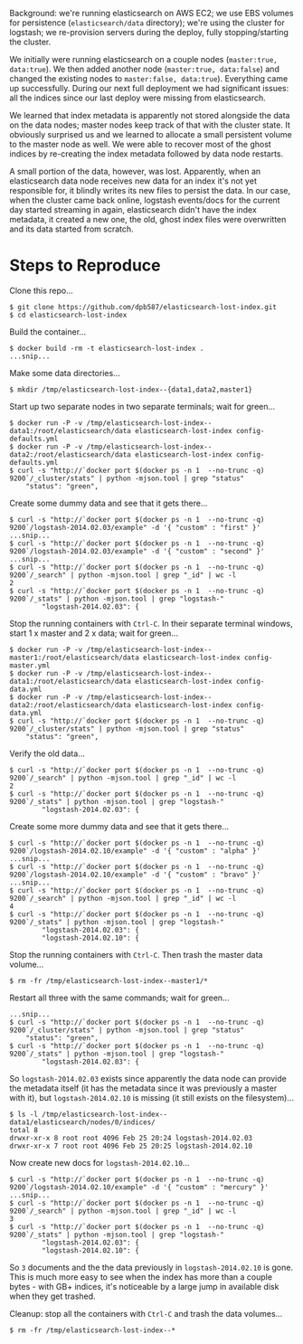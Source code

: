 Background: we're running elasticsearch on AWS EC2; we use EBS volumes for persistence (`elasticsearch/data` directory); we're using the cluster for logstash; we re-provision servers during the deploy, fully stopping/starting the cluster.

We initially were running elasticsearch on a couple nodes (`master:true, data:true`). We then added another node (`master:true, data:false`) and changed the existing nodes to `master:false, data:true`). Everything came up successfully. During our next full deployment we had significant issues: all the indices since our last deploy were missing from elasticsearch.

We learned that index metadata is apparently not stored alongside the data on the data nodes; master nodes keep track of that with the cluster state. It obviously surprised us and we learned to allocate a small persistent volume to the master node as well. We were able to recover most of the ghost indices by re-creating the index metadata followed by data node restarts.

A small portion of the data, however, was lost. Apparently, when an elasticsearch data node receives new data for an index it's not yet responsible for, it blindly writes its new files to persist the data. In our case, when the cluster came back online, logstash events/docs for the current day started streaming in again, elasticsearch didn't have the index metadata, it created a new one, the old, ghost index files were overwritten and its data started from scratch.


# Steps to Reproduce

Clone this repo...

    $ git clone https://github.com/dpb587/elasticsearch-lost-index.git
    $ cd elasticsearch-lost-index

Build the container...

    $ docker build -rm -t elasticsearch-lost-index .
    ...snip...

Make some data directories...

    $ mkdir /tmp/elasticsearch-lost-index--{data1,data2,master1}

Start up two separate nodes in two separate terminals; wait for green...

    $ docker run -P -v /tmp/elasticsearch-lost-index--data1:/root/elasticsearch/data elasticsearch-lost-index config-defaults.yml
    $ docker run -P -v /tmp/elasticsearch-lost-index--data2:/root/elasticsearch/data elasticsearch-lost-index config-defaults.yml
    $ curl -s "http://`docker port $(docker ps -n 1  --no-trunc -q) 9200`/_cluster/stats" | python -mjson.tool | grep "status"
        "status": "green",

Create some dummy data and see that it gets there...

    $ curl -s "http://`docker port $(docker ps -n 1  --no-trunc -q) 9200`/logstash-2014.02.03/example" -d '{ "custom" : "first" }'
    ...snip...
    $ curl -s "http://`docker port $(docker ps -n 1  --no-trunc -q) 9200`/logstash-2014.02.03/example" -d '{ "custom" : "second" }'
    ...snip...
    $ curl -s "http://`docker port $(docker ps -n 1  --no-trunc -q) 9200`/_search" | python -mjson.tool | grep "_id" | wc -l
    2
    $ curl -s "http://`docker port $(docker ps -n 1  --no-trunc -q) 9200`/_stats" | python -mjson.tool | grep "logstash-"
            "logstash-2014.02.03": {

Stop the running containers with `Ctrl-C`. In their separate terminal windows, start 1 x master and 2 x data; wait for green...

    $ docker run -P -v /tmp/elasticsearch-lost-index--master1:/root/elasticsearch/data elasticsearch-lost-index config-master.yml
    $ docker run -P -v /tmp/elasticsearch-lost-index--data1:/root/elasticsearch/data elasticsearch-lost-index config-data.yml
    $ docker run -P -v /tmp/elasticsearch-lost-index--data2:/root/elasticsearch/data elasticsearch-lost-index config-data.yml
    $ curl -s "http://`docker port $(docker ps -n 1  --no-trunc -q) 9200`/_cluster/stats" | python -mjson.tool | grep "status"
        "status": "green",

Verify the old data...

    $ curl -s "http://`docker port $(docker ps -n 1  --no-trunc -q) 9200`/_search" | python -mjson.tool | grep "_id" | wc -l
    2
    $ curl -s "http://`docker port $(docker ps -n 1  --no-trunc -q) 9200`/_stats" | python -mjson.tool | grep "logstash-"
            "logstash-2014.02.03": {

Create some more dummy data and see that it gets there...

    $ curl -s "http://`docker port $(docker ps -n 1  --no-trunc -q) 9200`/logstash-2014.02.10/example" -d '{ "custom" : "alpha" }'
    ...snip...
    $ curl -s "http://`docker port $(docker ps -n 1  --no-trunc -q) 9200`/logstash-2014.02.10/example" -d '{ "custom" : "bravo" }'
    ...snip...
    $ curl -s "http://`docker port $(docker ps -n 1  --no-trunc -q) 9200`/_search" | python -mjson.tool | grep "_id" | wc -l
    4
    $ curl -s "http://`docker port $(docker ps -n 1  --no-trunc -q) 9200`/_stats" | python -mjson.tool | grep "logstash-"
            "logstash-2014.02.03": {
            "logstash-2014.02.10": {

Stop the running containers with `Ctrl-C`. Then trash the master data volume...

    $ rm -fr /tmp/elasticsearch-lost-index--master1/*

Restart all three with the same commands; wait for green...

    ...snip...
    $ curl -s "http://`docker port $(docker ps -n 1  --no-trunc -q) 9200`/_cluster/stats" | python -mjson.tool | grep "status"
        "status": "green",
    $ curl -s "http://`docker port $(docker ps -n 1  --no-trunc -q) 9200`/_stats" | python -mjson.tool | grep "logstash-"
            "logstash-2014.02.03": {

So `logstash-2014.02.03` exists since apparently the data node can provide the metadata itself (it has the metadata since it was previously a master with it), but `logstash-2014.02.10` is missing (it still exists on the filesystem)...

    $ ls -l /tmp/elasticsearch-lost-index--data1/elasticsearch/nodes/0/indices/
    total 8
    drwxr-xr-x 8 root root 4096 Feb 25 20:24 logstash-2014.02.03
    drwxr-xr-x 7 root root 4096 Feb 25 20:25 logstash-2014.02.10

Now create new docs for `logstash-2014.02.10`...

    $ curl -s "http://`docker port $(docker ps -n 1  --no-trunc -q) 9200`/logstash-2014.02.10/example" -d '{ "custom" : "mercury" }'
    ...snip...
    $ curl -s "http://`docker port $(docker ps -n 1  --no-trunc -q) 9200`/_search" | python -mjson.tool | grep "_id" | wc -l
    3
    $ curl -s "http://`docker port $(docker ps -n 1  --no-trunc -q) 9200`/_stats" | python -mjson.tool | grep "logstash-"
            "logstash-2014.02.03": {
            "logstash-2014.02.10": {

So `3` documents and the the data previously in `logstash-2014.02.10` is gone. This is much more easy to see when the index has more than a couple bytes - with GB+ indices, it's noticeable by a large jump in available disk when they get trashed.

Cleanup: stop all the containers with `Ctrl-C` and trash the data volumes...

    $ rm -fr /tmp/elasticsearch-lost-index--*
